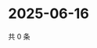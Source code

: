 # 2025-06-16

共 0 条

<!-- BEGIN ZHIHUVIDEO -->
<!-- 最后更新时间 Mon Jun 16 2025 08:58:35 GMT+0800 (China Standard Time) -->

<!-- END ZHIHUVIDEO -->
